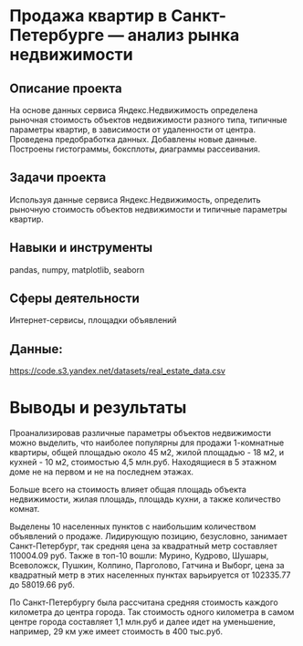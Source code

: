 # Продажа квартир в Санкт-Петербурге — анализ рынка недвижимости

## Описание проекта
На основе данных сервиса Яндекс.Недвижимость определена рыночная стоимость объектов недвижимости разного типа, типичные параметры квартир, в зависимости от удаленности от центра. Проведена предобработка данных. Добавлены новые данные. Построены гистограммы, боксплоты, диаграммы рассеивания.

## Задачи проекта
Используя данные сервиса Яндекс.Недвижимость, определить рыночную стоимость объектов недвижимости и типичные параметры квартир.

## Навыки и инструменты
pandas, numpy, matplotlib, seaborn

## Сферы деятельности
Интернет-сервисы, площадки объявлений

## Данные: 
https://code.s3.yandex.net/datasets/real_estate_data.csv

# Выводы и результаты
Проанализировав различные параметры объектов недвижимости можно выделить, что наиболее популярны для продажи 1-комнатные квартиры, общей площадью около 45 м2, жилой площадью - 18 м2, и кухней - 10 м2, стоимостью 4,5 млн.руб. Находящиеся в 5 этажном доме не на первом и не на последнем этажах.

Больше всего на стоимость влияет общая площадь объекта недвижимости, жилая площадь, площадь кухни, а также количество комнат.

Выделены 10 населенных пунктов с наибольшим количеством объявлений о продаже. Лидирующую позицию, безусловно, занимает Санкт-Петербург, так средняя цена за квадратный метр составляет 110004.09 руб. Также в топ-10 вошли: Мурино, Кудрово, Шушары, Всеволожск, Пушкин, Колпино, Парголово, Гатчина и Выборг, цена за квадратный метр в этих населенных пунктах варьируется от 102335.77 до 58019.66 руб.

По Санкт-Петербургу была рассчитана средняя стоимость каждого километра до центра города. Так стоимость одного километра в самом центре города составляет 1,1 млн.руб и далее идет на уменьшение, например, 29 км уже имеет стоимость в 400 тыс.руб.
